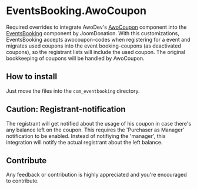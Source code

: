 # EventsBooking.AwoCoupon
Required overrides to integrate AwoDev's [AwoCoupon](https://awodev.com/products/joomla/awocoupon) component into the [EventsBooking](https://www.joomdonation.com/joomla-extensions/events-booking-joomla-events-registration.html) component by JoomDonation.
With this customizations, EventsBooking accepts awocoupon-codes when registering for a event and migrates used coupons into the event booking-coupons (as deactivated coupons), so the registrant lists will include the used coupon. The original bookkeeping of coupons will be handled by AwoCoupon.

## How to install
Just move the files into the `com_eventbooking` directory.

## Caution: Registrant-notification
The registrant will get notified about the usage of his coupon in case there's any balance left on the coupon. 
This requires the 'Purchaser as Manager' notification to be enabled. Instead of notifiying the 'manager', this integration will notify the actual registrant about the left balance.

## Contribute
Any feedback or contribution is highly appreciated and you're encouraged to contribute.
